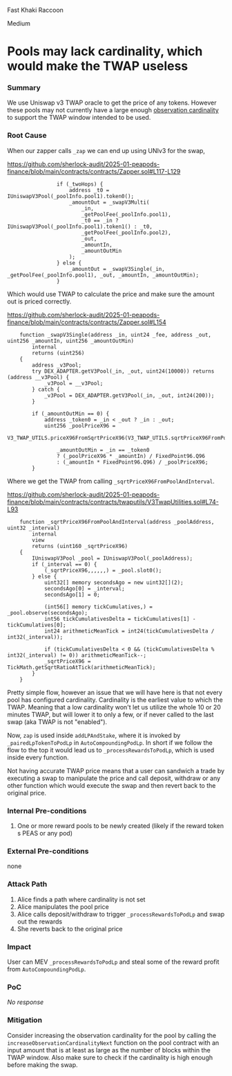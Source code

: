 Fast Khaki Raccoon

Medium

# Pools may lack cardinality, which would make the TWAP useless

### Summary

We use Uniswap v3 TWAP oracle to get the price of any tokens. However these pools may not currently have a large enough [observation cardinality](https://uniswapv3book.com/docs/milestone_5/price-oracle/#observations-and-cardinality) to support the TWAP window intended to be used.

### Root Cause

When our zapper calls `_zap` we can end up using UNIv3 for the swap,

https://github.com/sherlock-audit/2025-01-peapods-finance/blob/main/contracts/contracts/Zapper.sol#L117-L129
```solidity
                if (_twoHops) {
                    address _t0 = IUniswapV3Pool(_poolInfo.pool1).token0();
                    _amountOut = _swapV3Multi(
                        _in,
                        _getPoolFee(_poolInfo.pool1),
                        _t0 == _in ? IUniswapV3Pool(_poolInfo.pool1).token1() : _t0,
                        _getPoolFee(_poolInfo.pool2),
                        _out,
                        _amountIn,
                        _amountOutMin
                    );
                } else {
                    _amountOut = _swapV3Single(_in, _getPoolFee(_poolInfo.pool1), _out, _amountIn, _amountOutMin);
                }
```

Which would use TWAP to calculate the price and make sure the amount out is priced correctly.

https://github.com/sherlock-audit/2025-01-peapods-finance/blob/main/contracts/contracts/Zapper.sol#L154
```solidity
    function _swapV3Single(address _in, uint24 _fee, address _out, uint256 _amountIn, uint256 _amountOutMin)
        internal
        returns (uint256)
    {
        address _v3Pool;
        try DEX_ADAPTER.getV3Pool(_in, _out, uint24(10000)) returns (address __v3Pool) {
            _v3Pool = __v3Pool;
        } catch {
            _v3Pool = DEX_ADAPTER.getV3Pool(_in, _out, int24(200));
        }

        if (_amountOutMin == 0) {
            address _token0 = _in < _out ? _in : _out;
            uint256 _poolPriceX96 =
                V3_TWAP_UTILS.priceX96FromSqrtPriceX96(V3_TWAP_UTILS.sqrtPriceX96FromPoolAndInterval(_v3Pool));
            
                _amountOutMin = _in == _token0
                ? (_poolPriceX96 * _amountIn) / FixedPoint96.Q96
                : (_amountIn * FixedPoint96.Q96) / _poolPriceX96;
        }
```

Where we get the TWAP from calling `_sqrtPriceX96FromPoolAndInterval`.

https://github.com/sherlock-audit/2025-01-peapods-finance/blob/main/contracts/contracts/twaputils/V3TwapUtilities.sol#L74-L93
```solidity
    function _sqrtPriceX96FromPoolAndInterval(address _poolAddress, uint32 _interval)
        internal
        view
        returns (uint160 _sqrtPriceX96)
    {
        IUniswapV3Pool _pool = IUniswapV3Pool(_poolAddress);
        if (_interval == 0) {
            (_sqrtPriceX96,,,,,,) = _pool.slot0();
        } else {
            uint32[] memory secondsAgo = new uint32[](2);
            secondsAgo[0] = _interval;
            secondsAgo[1] = 0;

            (int56[] memory tickCumulatives,) = _pool.observe(secondsAgo);
            int56 tickCumulativesDelta = tickCumulatives[1] - tickCumulatives[0];
            int24 arithmeticMeanTick = int24(tickCumulativesDelta / int32(_interval));

            if (tickCumulativesDelta < 0 && (tickCumulativesDelta % int32(_interval) != 0)) arithmeticMeanTick--;
            _sqrtPriceX96 = TickMath.getSqrtRatioAtTick(arithmeticMeanTick);
        }
    }
```

Pretty simple flow, however an issue that we will have here is that not every pool has configured cardinality. Cardinality is the earliest value to which the TWAP. Meaning that a low cardinality won't let us utilize the whole 10 or 20 minutes TWAP, but will lower it to only a few, or if never called to the last swap (aka TWAP is not "enabled").

Now, `zap` is used inside `addLPAndStake`, where it is invoked by `_pairedLpTokenToPodLp` in  `AutoCompoundingPodLp`. In short if we follow the flow to the top it would lead us to `_processRewardsToPodLp`, which is used inside every function.

Not having accurate TWAP price means that a user can sandwich a trade by executing a swap to manipulate the price and call deposit, withdraw or any other function which would execute the swap and then revert back to the original price.

### Internal Pre-conditions

1. One or more reward pools to be newly created (likely if the reward token s PEAS or any pod)


### External Pre-conditions

none

### Attack Path

1. Alice finds a path where cardinality is not set
2. Alice manipulates the pool price
3. Alice calls deposit/withdraw to trigger `_processRewardsToPodLp` and swap out the rewards
4. She reverts back to the original price

### Impact

User can MEV `_processRewardsToPodLp` and steal some of the reward profit from `AutoCompoundingPodLp`.

### PoC

_No response_

### Mitigation

Consider increasing the observation cardinality for the pool by calling the `increaseObservationCardinalityNext` function on the pool contract with an input amount that is at least as large as the number of blocks within the TWAP window. Also make sure to check if the cardinality is high enough before making the swap.
